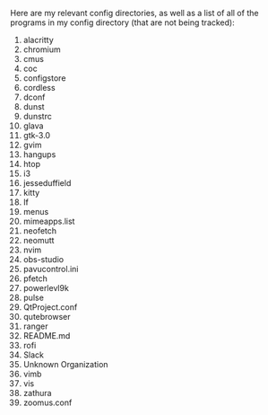 Here are my relevant config directories, as well as a list of all of the programs in my config directory (that are not being tracked):


1. alacritty
2. chromium
3. cmus
4. coc
5. configstore
6. cordless
7. dconf
8. dunst
9. dunstrc
10. glava
11. gtk-3.0
12. gvim
13. hangups
14. htop
15. i3
16. jesseduffield
17. kitty
18. lf
19. menus
20. mimeapps.list
21. neofetch
22. neomutt
23. nvim
24. obs-studio
25. pavucontrol.ini
26. pfetch
27. powerlevl9k
28. pulse
29. QtProject.conf
30. qutebrowser
31. ranger
32. README.md
33. rofi
34. Slack
35. Unknown Organization
36. vimb
37. vis
38. zathura
39. zoomus.conf
